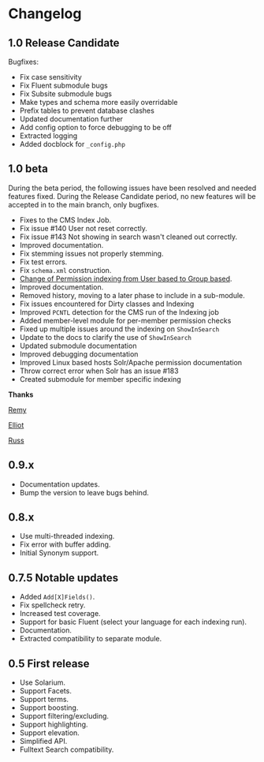 # Changelog

## 1.0 Release Candidate

Bugfixes:
- Fix case sensitivity
- Fix Fluent submodule bugs
- Fix Subsite submodule bugs
- Make types and schema more easily overridable
- Prefix tables to prevent database clashes
- Updated documentation further
- Add config option to force debugging to be off
- Extracted logging
- Added docblock for `_config.php`

## 1.0 beta

During the beta period, the following issues have been resolved and needed features fixed. 
During the Release Candidate period, no new features will be accepted in to the main branch, only bugfixes.

- Fixes to the CMS Index Job.
- Fix issue #140 User not reset correctly.
- Fix issue #143 Not showing in search wasn't cleaned out correctly.
- Improved documentation.
- Fix stemming issues not properly stemming.
- Fix test errors.
- Fix `schema.xml` construction.
- [Change of Permission indexing from User based to Group based](../10-View-Permissions.md).
- Improved documentation.
- Removed history, moving to a later phase to include in a sub-module.
- Fix issues encountered for Dirty classes and Indexing
- Improved `PCNTL` detection for the CMS run of the Indexing job
- Added member-level module for per-member permission checks
- Fixed up multiple issues around the indexing on `ShowInSearch`
- Update to the docs to clarify the use of `ShowInSearch`
- Updated submodule documentation
- Improved debugging documentation
- Improved Linux based hosts Solr/Apache permission documentation
- Throw correct error when Solr has an issue #183 
- Created submodule for member specific indexing

**Thanks**

[Remy](https://github.com/rvxd)

[Elliot](https://github.com/elliot-sawyer)

[Russ](https://github.com/phptek)

## 0.9.x

- Documentation updates.
- Bump the version to leave bugs behind.

## 0.8.x

- Use multi-threaded indexing.
- Fix error with buffer adding.
- Initial Synonym support.

## 0.7.5 Notable updates

- Added `Add[X]Fields()`.
- Fix spellcheck retry.
- Increased test coverage.
- Support for basic Fluent (select your language for each indexing run).
- Documentation.
- Extracted compatibility to separate module.

## 0.5 First release

- Use Solarium.
- Support Facets.
- Support terms.
- Support boosting.
- Support filtering/excluding.
- Support highlighting.
- Support elevation.
- Simplified API.
- Fulltext Search compatibility.
